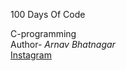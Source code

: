 100 Days Of Code

C-programming
<br>
Author- *Arnav Bhatnagar*
<br>
[Instagram](https://www.instagram.com/arnav_bhatnagar_/)
